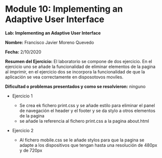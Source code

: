# Module 10: Implementing an Adaptive User Interface

**Lab: Implementing an Adaptive User Interface**

**Nombre:** Francisco Javier Moreno Quevedo

**Fecha:** 2/10/2020

**Resumen del Ejercicio:** El laboratorio se compone de dos ejercicio. En el ejercicio uno se añade la funcionalidad de eliminar elementos de la pagina al imprimir, en el ejercicio dos se incorpora la funcionalidad de que la aplicación se vea correctamente en disposotovos moviles.

**Dificultad o problemas presentados y como se resolvieron:** ninguno

- Ejercicio 1

  - Se crea ek fichero print.css y se añade estilo para eliminar el panel de navegación el header y el footer y se da stylo a otros elementos de la pagina
  - se añade la referencia al fichero print.css a la pagina about.html

- Ejercicio 2

  - Al fichero mobile.css se le añade stylos para que la pagina se adapte a los dispositivos que tengan hasta una resolución de 480px y de 720px

    